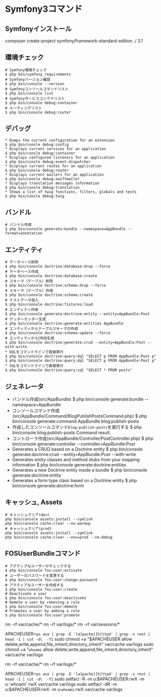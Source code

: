 # Symfony3コマンド

## Symfonyインストール

composer create-project symfony/framework-standard-edition ./ 3.1

## 環境チェック

```
# Symfony環境チェック
$ php bin/symfony_requirements
# Symfonyバージョン確認
$ php bin/console --version
# Symfonyコンソールコマンドリスト
$ php bin/console list
# Symfonyサービスコンテナリスト
$ php bin/console debug:container
# ルーティングリスト
$ php bin/console debug:router
```

## デバッグ

```
* Dumps the current configuration for an extension
$ php bin/consle debug:config
* Displays current services for an application
$ php bin/consle debug:container
* Displays configured listeners for an application
$ php bin/consle debug:event-dispatcher
* Displays current routes for an application
$ php bin/consle debug:router
* Displays current mailers for an application
$ php bin/consle debug:swiftmailer
* Displays translation messages information
$ php bin/consle debug:translation
* Shows a list of twig functions, filters, globals and tests
$ php bin/consle debug:twig
```

## バンドル

```
# バンドル作成
$ php bin/console generate:bundle --namespace=AppBundle --format=annotation
```

## エンティティ

```
# データベース削除
$ php bin/console doctrine:database:drop --force
# データベース作成
$ php bin/console doctrine:database:create
# スキーマ（テーブル）削除
$ php bin/console doctrine:schema:drop --force
# スキーマ（テーブル）作成
$ php bin/console doctrine:schema:create
# テストデータ投入
$ php bin/console doctrine:fixtures:load
# エンティティ作成
$ php bin/console generate:doctrine:entity --entity=AppBundle:Post
# ゲッターセッター生成
$ php bin/console doctrine:generate:entities AppBundle
# エンティティからテーブルスキーマの作成
$ php bin/console doctrine:schema:update --force
# エンティティからCRUD生成
$ php bin/console doctrine:generate:crud --entity=AppBundle:Post --with-write
* DQLをコマンドラインで直接実行
$ php bin/console doctrine:query:dql "SELECT p FROM AppBundle:Post p"
$ php bin/console doctrine:query:dql "SELECT p FROM AppBundle:Post p"
* SQLをコマンドラインで直接実行
$ php bin/console doctrine:query:sql "SELECT * FROM posts"
```

## ジェネレータ

* バンドル作成(src/AppBundle)
$ php bin/console generate:bundle --namespace=AppBundle
* コンソールコマンド作成(src/AppBundle/Command/BlogPublishPostsCommand.php)
$ php bin/console generate:command AppBundle blog:publish-posts
* 作成したコンソールコマンド`blog:publish-posts`を実行する
$ php bin/console blog:publish-posts
Command result.
* コントローラ作成(src/AppBundle/Controller/PostController.php)
$ php bin/console generate:controller --controller=AppBundle:Post
* Generates a CRUD based on a Doctrine entity
$ php bin/console generate:doctrine:crud --entity=AppBundle:Post --with-write
* Generates entity classes and method stubs from your mapping information
$ php bin/console generate:doctrine:entities
* Generates a new Doctrine entity inside a bundle
$ php bin/console generate:doctrine:entity
* Generates a form type class based on a Doctrine entity
$ php bin/console generate:doctrine:form

## キャッシュ, Assets

```
# キャッシュクリア(dev)
php bin/console assets:install --symlink
php bin/console cache:clear --no-warmup
# キャッシュクリア(prod)
php bin/console assets:install --symlink
php bin/console cache:clear --env=prod --no-debug

```

## FOSUserBundleコマンド

```
# アクティブなユーザーかチェックする
$ php bin/console fos:user:activate
# ユーザーのパスワードを変更する
$ php bin/console fos:user:change-password
# アクティブなユーザーを作成する
$ php bin/console fos:user:create
# Deactivate a user
$ php bin/console fos:user:deactivate
# Demote a user by removing a role
$ php bin/console fos:user:demote
# Promotes a user by adding a role
$ php bin/console fos:user:promote
```

rm -rf var/cache/*
rm -rf var/logs/*
rm -rf var/sessions/*

APACHEUSER=`ps aux | grep -E '[a]pache|[h]ttpd' | grep -v root | head -1 | cut -d\  -f1`
sudo chmod +a "$APACHEUSER allow delete,write,append,file_inherit,directory_inherit" var/cache var/logs
sudo chmod +a "`whoami` allow delete,write,append,file_inherit,directory_inherit" var/cache var/logs


rm -rf var/cache/*
rm -rf var/logs/*

APACHEUSER=`ps aux | grep -E '[a]pache|[h]ttpd' | grep -v root | head -1 | cut -d\  -f1`
sudo setfacl -R -m u:$APACHEUSER:rwX -m u:`whoami`:rwX var/cache var/logs
sudo setfacl -dR -m u:$APACHEUSER:rwX -m u:`whoami`:rwX var/cache var/logs
